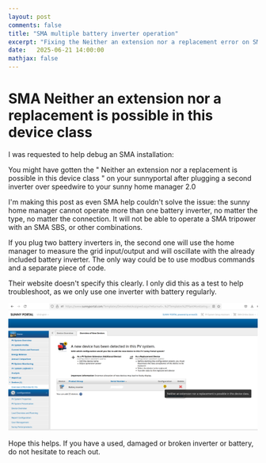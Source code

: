 ```yaml
---
layout: post
comments: false
title: "SMA multiple battery inverter operation"
excerpt: "Fixing the Neither an extension nor a replacement error on SMA inverters"
date:   2025-06-21 14:00:00
mathjax: false
---
```


# SMA Neither an extension nor a replacement is possible in this device class

I was requested to help debug an SMA installation:

You might have gotten the " Neither an extension nor a replacement is possible in this device class " on your sunnyportal after plugging a second inverter over speedwire to your sunny home manager 2.0

I'm making this post as even SMA help couldn't solve the issue: the sunny home manager cannot operate more than one battery inverter, no matter the type, no matter the connection. It will not be able to operate a SMA tripower with an SMA SBS, or other combinations.

If you plug two battery inverters in, the second one will use the home manager to measure the grid input/output and will oscillate with the already included battery inverter. The only way could be to use modbus commands and a separate piece of code.


Their website doesn't specify this clearly. I only did this as a test to help troubleshoot, as we only use one inverter with battery regularly.

<div class="imgcap">
<img src="/assets/solar-2023-01-17/Screenshot from 2025-03-15 08-42-34.png">
</div>

Hope this helps. If you have a used, damaged or broken inverter or battery, do not hesitate to reach out.